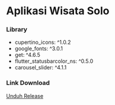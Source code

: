 # Aplikasi Wisata Solo

### Library

- cupertino_icons: ^1.0.2
- google_fonts: ^3.0.1
- get: ^4.6.5
- flutter_statusbarcolor_ns: ^0.5.0
- carousel_slider: ^4.1.1

### Link Download

[Unduh Release](build/app/outputs/flutter-apk/app-release.apk)
